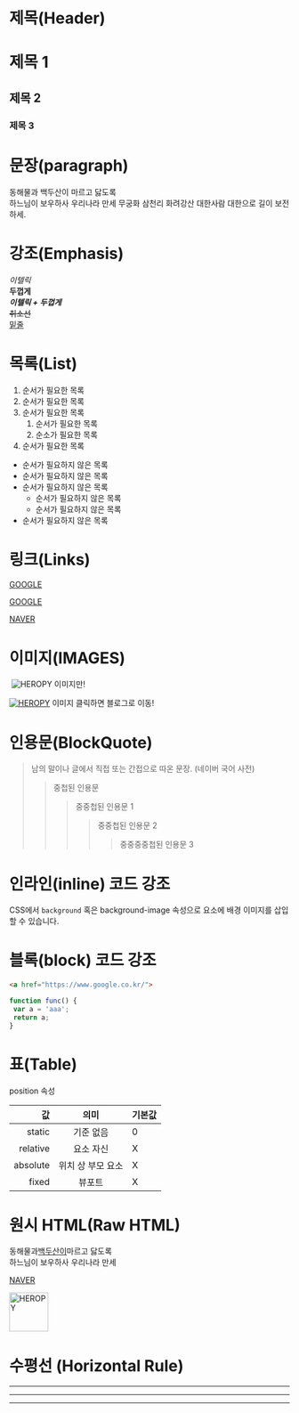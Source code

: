 # 제목(Header)

# 제목 1
## 제목 2
### 제목 3


# 문장(paragraph)

동해물과 백두산이 마르고 닳도록<br>
하느님이 보우하사 우리나라 만세
무궁화 삼천리 화려강산 
대한사람 대한으로 길이  보전하세.

# 강조(Emphasis)

_이텔릭_  
**두껍게**  
**_이텔릭 + 두껍게_**  
~~취소선~~  
<u>밑줄</u>

# 목록(List)

1. 순서가 필요한 목록
1. 순서가 필요한 목록
1. 순서가 필요한 목록
    1. 순서가 필요한 목록
    1. 순소가 필요한 목록
1. 순서가 필요한 목록

- 순서가 필요하지 않은 목록
- 순서가 필요하지 않은 목록
- 순서가 필요하지 않은 목록
    - 순서가 필요하지 않은 목록
    - 순서가 필요하지 않은 목록
- 순서가 필요하지 않은 목록

# 링크(Links)
 <a href="https://google.com">GOOGLE</a>

 [GOOGLE](https://google.com)

 [NAVER](https://naver.com "NAVER로 이동!")

 # 이미지(IMAGES)
![]()
![HEROPY](https://heropy.blog/css/images/logo.png)
이미지만!

[![HEROPY](https://heropy.blog/css/images/logo.png)](https://heropy.blog/)
이미지 클릭하면 블로그로 이동!


# 인용문(BlockQuote)
>남의 말이나 글에서 직접 또는 간접으로 따온 문장. 
>(네이버 국어 사전)
>> 중첩된 인용문
>>> 중중첩된 인용문 1
>>>> 중중첩된 인용문 2
>>>>> 중중중중첩된 인용문 3

# 인라인(inline) 코드 강조
 CSS에서 `background` 혹은
 background-image 속성으로 요소에 배경
 이미지를 삽입할 수 있습니다.

 # 블록(block) 코드 강조
 ```html
<a href="https://www.google.co.kr/">
 ```

 ```javascript
function func() {
  var a = 'aaa';
  return a;
}
 ```


 # 표(Table)
 
 position 속성

 값 | 의미 | 기본값
 --: |:--: |--
 static | 기준 없음 | 0
 relative | 요소 자신 | X
 absolute | 위치 상 부모 요소 | X
 fixed | 뷰포트 | X

 # 원시 HTML(Raw HTML)

 동해물과<span style="text-decoration: underline;">백두산이</span>마르고 닳도록<br/>
 하느님이 보우하사 우리나라 만세

 <a href="https://naver.com" title="NAVER로 이동!" target="_blank">NAVER</a>

 <img width="70" src="https://heropy.blog/css/images/logo.png" alt="HEROPY" />


 # 수평선 (Horizontal Rule)

 ---

 ***
 ___